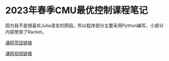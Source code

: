 # 2023年春季CMU最优控制课程笔记

因为我不是很喜欢Julia语言的原因，所以程序部分主要采用Python编写，小部分内容使用了Racket。

[课程项目链接](https://github.com/Optimal-Control-16-745/lecture-notebooks/)

[课程视频链接](https://www.youtube.com/playlist?list=PLZnJoM76RM6Jv4f7E7RnzW4rijTUTPI4u)
